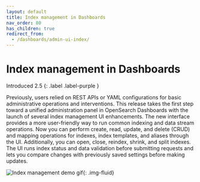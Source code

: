 ```yaml
---
layout: default
title: Index management in Dashboards
nav_order: 80
has_children: true
redirect_from:
  - /dashboards/admin-ui-index/
---
```


# Index management in Dashboards
Introduced 2.5
{: .label .label-purple }

Previously, users relied on REST APIs or YAML configurations for basic administrative operations and interventions. This release takes the first step toward a unified administration panel in OpenSearch Dashboards with the launch of several index management UI enhancements. The new interface provides a more user-friendly way to run common indexing and data stream operations. Now you can perform create, read, update, and delete (CRUD) and mapping operations for indexes, index templates, and aliases through the UI. Additionally, you can open, close, reindex, shrink, and split indexes. The UI runs index status and data validation before submitting requests and lets you compare changes with previously saved settings before making updates.

<img src="{{site.url}}{{site.baseurl}}/images/admin-ui-index/admin-UI-preview.gif" alt="Index management demo gif">{: .img-fluid}